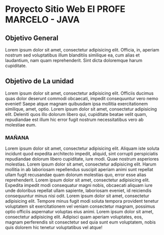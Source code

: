# Proyecto Sitio Web El PROFE MARCELO - JAVA
## Objetivo General
Lorem ipsum dolor sit amet, consectetur adipisicing elit. Officia, in, aperiam nostrum sed voluptatibus illum blanditiis similique ea, cum alias et laudantium, nam quam reprehenderit. Sint dicta doloremque harum cupiditate.
## Objetivo de La unidad
Lorem ipsum dolor sit amet, consectetur adipisicing elit. Officiis ducimus quas dolor deserunt commodi obcaecati, impedit consequuntur vero nemo eveniet! Saepe atque magnam quibusdam ipsa mollitia exercitationem similique, amet, optio.
Lorem ipsum dolor sit amet, consectetur adipisicing elit. Deleniti quos illo dolorum libero qui, cupiditate beatae velit quam, repudiandae est illum hic error fugit nostrum necessitatibus vero ab molestiae eum.
### MAÑANA
Lorem ipsum dolor sit amet, consectetur adipisicing elit. Aliquam iste soluta incidunt quod expedita architecto impedit, aliquid, sint corrupti perspiciatis repudiandae dolorum libero cupiditate, iure modi. Quae nostrum asperiores molestias.
Lorem ipsum dolor sit amet, consectetur adipisicing elit. Harum mollitia in ab laboriosam repellendus suscipit aperiam animi sunt repellat ullam fugit recusandae quam dolorum molestias quo, error esse alias reprehenderit.
Lorem ipsum dolor sit amet, consectetur adipisicing elit. Expedita impedit modi consequatur magni nobis, obcaecati aliquam iure unde doloribus repellat ullam sapiente, laboriosam eveniet, id reiciendis consequuntur minus nisi odit.
Lorem ipsum dolor sit amet, consectetur adipisicing elit. Tempore minus fugit modi soluta tempora provident tenetur voluptatem sit exercitationem vel veniam consectetur magnam, possimus optio officiis aspernatur voluptas eius animi.
Lorem ipsum dolor sit amet, consectetur adipisicing elit. Adipisci quam aperiam voluptates, eos, magnam perferendis sit consectetur sed quia sunt eum voluptatem, nobis quis dolorem hic tenetur voluptatibus vel atque!
